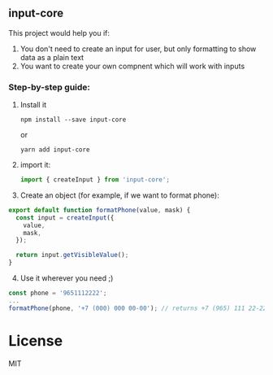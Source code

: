 ## input-core

This project would help you if:

1. You don't need to create an input for user, but only formatting to show data as a plain text
2. You want to create your own compnent which will work with inputs

### Step-by-step guide:

1. Install it

   ```
   npm install --save input-core
   ```

   or

   ```
   yarn add input-core
   ```

2. import it:

   ```js
   import { createInput } from 'input-core';
   ```

3. Create an object (for example, if we want to format phone):

```js
export default function formatPhone(value, mask) {
  const input = createInput({
    value,
    mask,
  });

  return input.getVisibleValue();
}
```

4. Use it wherever you need ;)

```js
const phone = '9651112222';
...
formatPhone(phone, '+7 (000) 000 00-00'); // returns +7 (965) 111 22-22
```

# License

MIT
